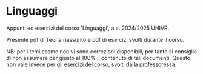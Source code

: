 # Linguaggi
Appunti ed esercizi del corso 'Linguaggi', a.a. 2024/2025 UNIVR.

Presente pdf di Teoria riassunto e pdf di esercizi svolti durante il corso.

NB: per i temi esame non vi sono correzioni disponibili, per tanto si consiglia di non assumere per giusto al 100% il contenuto di tali documenti.
Questo non vale invece per gli esercizi del corso, svolti dalla professoressa.